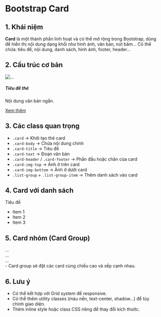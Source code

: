 # Bootstrap Card

## 1. Khái niệm
**Card** là một thành phần linh hoạt và có thể mở rộng trong Bootstrap, dùng để hiển thị nội dung dạng khối như hình ảnh, văn bản, nút bấm... Có thể chứa: tiêu đề, nội dung, danh sách, hình ảnh, footer, header...

## 2. Cấu trúc cơ bản
<div class="card" style="width: 18rem;">
  <img src="img.jpg" class="card-img-top" alt="...">
  <div class="card-body">
    <h5 class="card-title">Tiêu đề thẻ</h5>
    <p class="card-text">Nội dung văn bản ngắn.</p>
    <a href="#" class="btn btn-primary">Xem thêm</a>
  </div>
</div>

## 3. Các class quan trọng
- `.card` → Khởi tạo thẻ card
- `.card-body` → Chứa nội dung chính
- `.card-title` → Tiêu đề
- `.card-text` → Đoạn văn bản
- `.card-header` / `.card-footer` → Phần đầu hoặc chân của card
- `.card-img-top` → Ảnh ở trên card
- `.card-img-bottom` → Ảnh ở dưới card
- `.list-group` + `.list-group-item` → Thêm danh sách vào card

## 4. Card với danh sách
<div class="card" style="width: 18rem;">
  <div class="card-header">Tiêu đề</div>
  <ul class="list-group list-group-flush">
    <li class="list-group-item">Item 1</li>
    <li class="list-group-item">Item 2</li>
    <li class="list-group-item">Item 3</li>
  </ul>
</div>

## 5. Card nhóm (Card Group)
<div class="card-group">
  <div class="card"> ... </div>
  <div class="card"> ... </div>
  <div class="card"> ... </div>
</div>
- Card group sẽ đặt các card cùng chiều cao và xếp cạnh nhau.

## 6. Lưu ý
- Có thể kết hợp với Grid system để responsive.
- Có thể thêm utility classes (màu nền, text-center, shadow...) để tùy chỉnh giao diện.
- Thêm inline style hoặc class CSS riêng để thay đổi kích thước.
